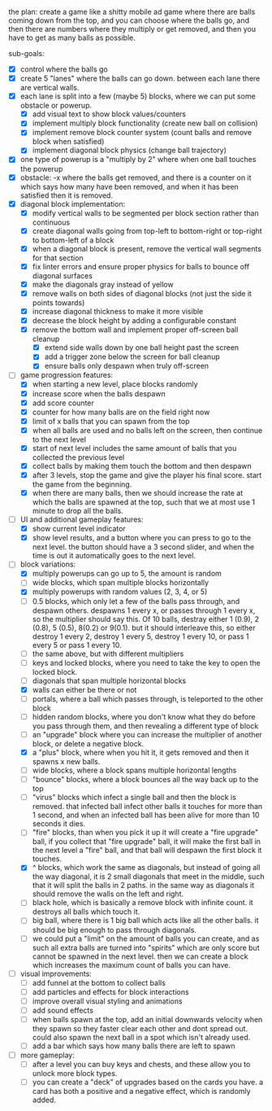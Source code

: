 the plan:
create a game like a shitty mobile ad game where there are balls coming down from the top, and you can choose where the balls go, and then there are numbers where they multiply or get removed, and then you have to get as many balls as possible.

sub-goals: 
* [x] control where the balls go
* [x] create 5 "lanes" where the balls can go down. between each lane there are vertical walls.
* [x] each lane is split into a few (maybe 5) blocks, where we can put some obstacle or powerup.
    * [x] add visual text to show block values/counters
    * [x] implement multiply block functionality (create new ball on collision)
    * [x] implement remove block counter system (count balls and remove block when satisfied)
    * [x] implement diagonal block physics (change ball trajectory)
* [x] one type of powerup is a "multiply by 2" where when one ball touches the powerup
* [x] obstacle: -x where the balls get removed, and there is a counter on it which says how many have been removed, and when it has been satisfied then it is removed.
* [x] diagonal block implementation:
    * [x] modify vertical walls to be segmented per block section rather than continuous
    * [x] create diagonal walls going from top-left to bottom-right or top-right to bottom-left of a block
    * [x] when a diagonal block is present, remove the vertical wall segments for that section
    * [x] fix linter errors and ensure proper physics for balls to bounce off diagonal surfaces
    * [x] make the diagonals gray instead of yellow
    * [x] remove walls on both sides of diagonal blocks (not just the side it points towards)
    * [x] increase diagonal thickness to make it more visible
    * [x] decrease the block height by adding a configurable constant
    * [x] remove the bottom wall and implement proper off-screen ball cleanup
        * [x] extend side walls down by one ball height past the screen
        * [x] add a trigger zone below the screen for ball cleanup
        * [x] ensure balls only despawn when truly off-screen
* [ ] game progression features:
    * [x] when starting a new level, place blocks randomly
    * [x] increase score when the balls despawn
    * [x] add score counter
    * [x] counter for how many balls are on the field right now
    * [x] limit of x balls that you can spawn from the top
    * [x] when all balls are used and no balls left on the screen, then continue to the next level
    * [x] start of next level includes the same amount of balls that you collected the previous level
    * [x] collect balls by making them touch the bottom and then despawn
    * [x] after 3 levels, stop the game and give the player his final score. start the game from the beginning.
    * [x] when there are many balls, then we should increase the rate at which the balls are spawned at the top, such that we at most use 1 minute to drop all the balls.
* [ ] UI and additional gameplay features:
    * [x] show current level indicator
    * [x] show level results, and a button where you can press to go to the next level. the button should have a 3 second slider, and when the time is out it automatically goes to the next level.
* [ ] block variations:
    * [x] multiply powerups can go up to 5, the amount is random
    * [ ] wide blocks, which span multiple blocks horizontally
    * [x] multiply powerups with random values (2, 3, 4, or 5)
    * [ ] 0.5 blocks, which only let a few of the balls pass through, and despawn others. despawns 1 every x, or passes through 1 every x, so the multiplier should say this. Of 10 balls, destray either 1 (0.9), 2 (0.8), 5 (0.5), 8(0.2) or 9(0.1). but it should interleave this, so either destroy 1 every 2, destroy 1 every 5, destroy 1 every 10, or pass 1 every 5 or pass 1 every 10.
    * [ ] the same above, but with different multipliers
    * [ ] keys and locked blocks, where you need to take the key to open the locked block.
    * [ ] diagonals that span multiple horizontal blocks
    * [x] walls can either be there or not
    * [ ] portals, where a ball which passes through, is teleported to the other block
    * [ ] hidden random blocks, where you don't know what they do before you pass through them, and then revealing a different type of block
    * [ ] an "upgrade" block where you can increase the multiplier of another block, or delete a negative block.
    * [x] a "plus" block, where when you hit it, it gets removed and then it spawns x new balls.
    * [ ] wide blocks, where a block spans multiple horizontal lengths
    * [ ] "bounce" blocks, where a block bounces all the way back up to the top
    * [ ] "virus" blocks which infect a single ball and then the block is removed. that infected ball infect other balls it touches for more than 1 second, and when an infected ball has been alive for more than 10 seconds it dies.
    * [ ] "fire" blocks, than when you pick it up it will create a "fire upgrade" ball, if you collect that "fire upgrade" ball, it will make the first ball in the next level a "fire" ball, and that ball will despawn the first block it touches.
    * [x] ^ blocks, which work the same as diagonals, but instead of going all the way diagonal, it is 2 small diagonals that meet in the middle, such that it will split the balls in 2 paths. in the same way as diagonals it should remove the walls on the left and right.
    * [ ] black hole, which is basically a remove block with infinite count. it destroys all balls which touch it.
    * [ ] big ball, where there is 1 big ball which acts like all the other balls. it should be big enough to pass through diagonals.
    * [ ] we could put a "limit" on the amount of balls you can create, and as such all extra balls are turned into "spirits" which are only score but cannot be spawned in the next level. then we can create a block which increases the maximum count of balls you can have.
* [ ] visual improvements:
    * [ ] add funnel at the bottom to collect balls
    * [ ] add particles and effects for block interactions
    * [ ] improve overall visual styling and animations
    * [ ] add sound effects
    * [ ] when balls spawn at the top, add an initial downwards velocity when they spawn so they  faster clear each other and dont spread out. could also spawn the next ball in a spot which isn't already used. 
    * [ ] add a bar which says how many balls there are left to spawn
* [ ] more gameplay:
    * [ ] after a level you can buy keys and chests, and these allow you to unlock more block types.
    * [ ] you can create a "deck" of upgrades based on the cards you have. a card has both a positive and a negative effect, which is randomly added. 
